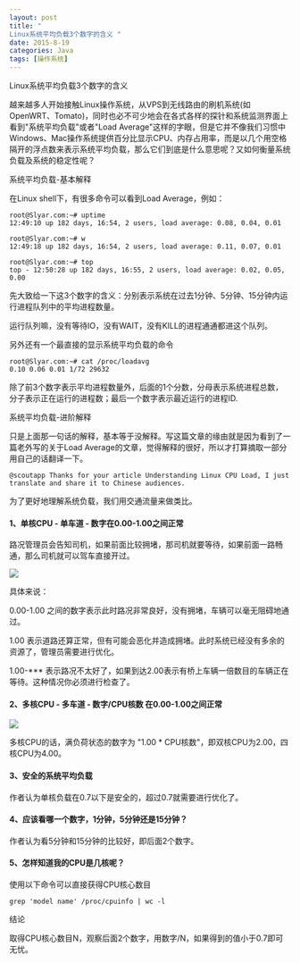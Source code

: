 ```yaml
---
layout: post
title: " 
Linux系统平均负载3个数字的含义 "
date: 2015-8-19
categories: Java
tags: [操作系统]
---
```


Linux系统平均负载3个数字的含义

<!-- more -->

越来越多人开始接触Linux操作系统，从VPS到无线路由的刷机系统(如OpenWRT、Tomato)，同时也必不可少地会在各式各样的探针和系统监测界面上看到"系统平均负载"或者"Load Average"这样的字眼，但是它并不像我们习惯中Windows、Mac操作系统提供百分比显示CPU、内存占用率，而是以几个用空格隔开的浮点数来表示系统平均负载，那么它们到底是什么意思呢？又如何衡量系统负载及系统的稳定性呢？

系统平均负载-基本解释

在Linux shell下，有很多命令可以看到Load Average，例如：

    root@Slyar.com:~# uptime
    12:49:10 up 182 days, 16:54, 2 users, load average: 0.08, 0.04, 0.01

    root@Slyar.com:~# w
    12:49:18 up 182 days, 16:54, 2 users, load average: 0.11, 0.07, 0.01

    root@Slyar.com:~# top
    top - 12:50:28 up 182 days, 16:55, 2 users, load average: 0.02, 0.05, 0.00

先大致给一下这3个数字的含义：分别表示系统在过去1分钟、5分钟、15分钟内运行进程队列中的平均进程数量。

运行队列嘛，没有等待IO，没有WAIT，没有KILL的进程通通都进这个队列。

另外还有一个最直接的显示系统平均负载的命令

    root@Slyar.com:~# cat /proc/loadavg
    0.10 0.06 0.01 1/72 29632

除了前3个数字表示平均进程数量外，后面的1个分数，分母表示系统进程总数，分子表示正在运行的进程数；最后一个数字表示最近运行的进程ID.

系统平均负载-进阶解释

只是上面那一句话的解释，基本等于没解释。写这篇文章的缘由就是因为看到了一篇老外写的关于Load Average的文章，觉得解释的很好，所以才打算摘取一部分用自己的话翻译一下。

    @scoutapp Thanks for your article Understanding Linux CPU Load, I just translate and share it to Chinese audiences.

为了更好地理解系统负载，我们用交通流量来做类比。

#### 1、单核CPU - 单车道 - 数字在0.00-1.00之间正常

路况管理员会告知司机，如果前面比较拥堵，那司机就要等待，如果前面一路畅通，那么司机就可以驾车直接开过。

![](http://img-storage.qiniudn.com/15-8-19/56168981.jpg)

具体来说：

0.00-1.00 之间的数字表示此时路况非常良好，没有拥堵，车辆可以毫无阻碍地通过。

1.00 表示道路还算正常，但有可能会恶化并造成拥堵。此时系统已经没有多余的资源了，管理员需要进行优化。

1.00-*** 表示路况不太好了，如果到达2.00表示有桥上车辆一倍数目的车辆正在等待。这种情况你必须进行检查了。

#### 2、多核CPU - 多车道 - 数字/CPU核数 在0.00-1.00之间正常

![](http://img-storage.qiniudn.com/15-8-19/82027036.jpg)

多核CPU的话，满负荷状态的数字为 "1.00 * CPU核数"，即双核CPU为2.00，四核CPU为4.00。

#### 3、安全的系统平均负载

作者认为单核负载在0.7以下是安全的，超过0.7就需要进行优化了。

#### 4、应该看哪一个数字，1分钟，5分钟还是15分钟？

作者认为看5分钟和15分钟的比较好，即后面2个数字。

#### 5、怎样知道我的CPU是几核呢？

使用以下命令可以直接获得CPU核心数目

    grep 'model name' /proc/cpuinfo | wc -l

结论

取得CPU核心数目N，观察后面2个数字，用数字/N，如果得到的值小于0.7即可无忧。